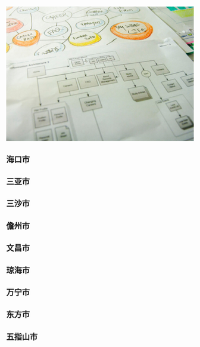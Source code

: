 ![Flowchart](images/4853380320_492f9dce63_b.jpg ':class=banner-image')

## 海口市

## 三亚市

## 三沙市

## 儋州市

## 文昌市

## 琼海市

## 万宁市

## 东方市

## 五指山市

